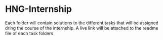 # HNG-Internship
Each folder will contain solutions to the different tasks that will be assigned dring the course of the internship. A live link will be attached to the readme file of each task folders
